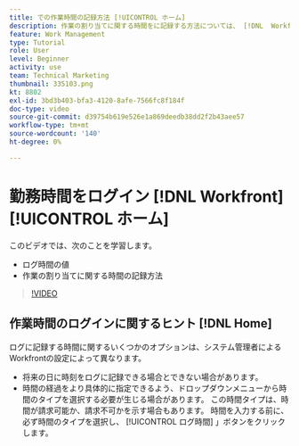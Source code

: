 ```yaml
---
title: での作業時間の記録方法 [!UICONTROL ホーム]
description: 作業の割り当てに関する時間をに記録する方法については、 [!DNL  Workfront]. 組織でログ記録時間が必要になる理由を理解します。
feature: Work Management
type: Tutorial
role: User
level: Beginner
activity: use
team: Technical Marketing
thumbnail: 335103.png
kt: 8802
exl-id: 3bd3b403-bfa3-4120-8afe-7566fc8f184f
doc-type: video
source-git-commit: d39754b619e526e1a869deedb38dd2f2b43aee57
workflow-type: tm+mt
source-wordcount: '140'
ht-degree: 0%

---
```


# 勤務時間をログイン [!DNL Workfront] [!UICONTROL ホーム]

このビデオでは、次のことを学習します。

* ログ時間の値
* 作業の割り当てに関する時間の記録方法

>[!VIDEO](https://video.tv.adobe.com/v/335103/?quality=12)

## 作業時間のログインに関するヒント [!DNL Home]

ログに記録する時間に関するいくつかのオプションは、システム管理者によるWorkfrontの設定によって異なります。

* 将来の日に時刻をログに記録できる場合とできない場合があります。
* 時間の経過をより具体的に指定できるよう、ドロップダウンメニューから時間のタイプを選択する必要が生じる場合があります。 この時間タイプは、時間が請求可能か、請求不可かを示す場合もあります。 時間を入力する前に、必ず時間のタイプを選択し、 [!UICONTROL ログ時間] 」ボタンをクリックします。

<!---
learn more URLs
--->
